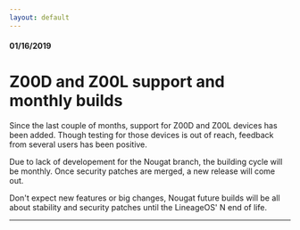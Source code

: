```yaml
---
layout: default
---
```


#### 01/16/2019
# [](#z00d-and-z00l-support-and-monthly-builds)Z00D and Z00L support and monthly builds

Since the last couple of months, support for Z00D and Z00L devices has been added. Though testing for those devices is out of reach, feedback from several users has been positive.

Due to lack of developement for the Nougat branch, the building cycle will be monthly. Once security patches are merged, a new release will come out.

Don't expect new features or big changes, Nougat future builds will be all about stability and security patches until the LineageOS' N end of life.

* * *
